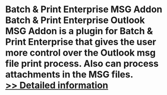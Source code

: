 # Batch & Print Enterprise MSG Addon<br />Batch & Print Enterprise Outlook MSG Addon is a plugin for Batch & Print Enterprise that gives the user more control over the Outlook msg file print process. Also can process attachments in the MSG files.<br />[>> Detailed information](https://secure.shareit.com/shareit/product.html?productid=300633235&affiliateid=200057808)
